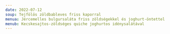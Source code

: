 ```yaml
---
date: 2022-07-12
soup: Tejfölös zöldbableves friss kaporral
menua: Jércemelles bulgursaláta friss zöldségekkel és joghurt-öntettel
menub: Kecskesajtos-zöldséges quiche joghurtos idénysalátával
---
```

